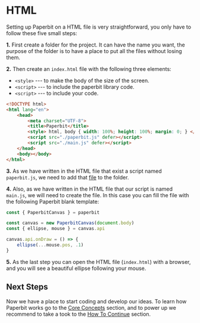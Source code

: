 # HTML

Setting up Paperbit on a HTML file is very straightforward,
you only have to follow these five small steps:

**1.** First create a folder for the project. 
It can have the name you want,
the purpose of the folder is to have a place to put all the files
without losing them.

**2.** Then create an `index.html` file with the following three elements:
- `<style>` --- to make the body of the size of the screen.
- `<script>` --- to include the paperbit library code.
- `<script>` --- to include your code.

```html
<!DOCTYPE html>
<html lang="en">
	<head>
		<meta charset="UTF-8">
		<title>Paperbit</title>
		<style> html, body { width: 100%; height: 100%; margin: 0; } </style>
		<script src="./paperbit.js" defer></script>
		<script src="./main.js" defer></script>
	</head>
	<body></body>
</html>
```

**3.** As we have written in the HTML file that exist a script named `paperbit.js`,
we need to add that
<a href="#" onclick="
	if (!this.download) {
		event.preventDefault();
		fetch('https:\/\/raw.githubusercontent.com/otcova/paperbit/main/bundle/index.js')
		.then(response => response.blob())
		.then(blob => {
			this.href = window.URL.createObjectURL(blob);
			this.download = 'paperbit.js';
			this.click();
		});
	}
">file</a>
to the folder.	 

**4.** Also, as we have written in the HTML file that our script is named `main.js`,
we will need to create the file.
In this case you can fill the file with the following Paperbit blank template:

```javascript
const { PaperbitCanvas } = paperbit

const canvas = new PaperbitCanvas(document.body)
const { ellipse, mouse } = canvas.api

canvas.api.onDraw = () => {
    ellipse(...mouse.pos, .1)
}
```

**5.** As the last step you can open the HTML file (`index.html`) with a browser,
and you will see a beautiful ellipse following your mouse.

## Next Steps

Now we have a place to start coding and develop our ideas.
To learn how Paperbit works go to the [Core Concepts](./../core_concepts.md)
section, and to power up we recommend to take a took to the [How To Continue]() section.